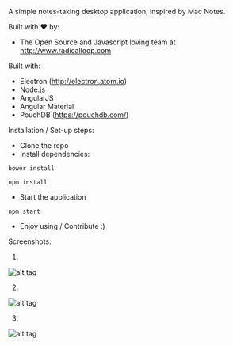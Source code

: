 A simple notes-taking desktop application, inspired by Mac Notes.

Built with ♥ by:

- The Open Source and Javascript loving team at http://www.radicalloop.com

Built with:

- Electron (http://electron.atom.io)
- Node.js
- AngularJS
- Angular Material
- PouchDB (https://pouchdb.com/)

Installation / Set-up steps:

- Clone the repo
- Install dependencies:
 
 `bower install`
 
 `npm install`
 
- Start the application

 `npm start`
 
- Enjoy using / Contribute :)

Screenshots:

1)
![alt tag](https://github.com/radicalloop/Notester/blob/master/screens/Notester-1.png)

2)
![alt tag](https://github.com/radicalloop/Notester/blob/master/screens/Notester-2.png)

3)
![alt tag](https://github.com/radicalloop/Notester/blob/master/screens/Notester-3.png)

